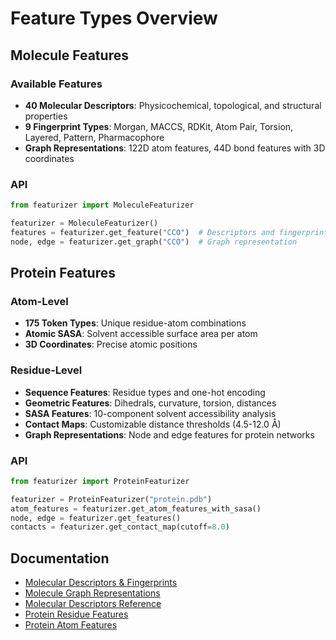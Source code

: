 # Feature Types Overview

## Molecule Features

### Available Features
- **40 Molecular Descriptors**: Physicochemical, topological, and structural properties
- **9 Fingerprint Types**: Morgan, MACCS, RDKit, Atom Pair, Torsion, Layered, Pattern, Pharmacophore
- **Graph Representations**: 122D atom features, 44D bond features with 3D coordinates

### API
```python
from featurizer import MoleculeFeaturizer

featurizer = MoleculeFeaturizer()
features = featurizer.get_feature("CCO")  # Descriptors and fingerprints
node, edge = featurizer.get_graph("CCO")  # Graph representation
```

## Protein Features

### Atom-Level
- **175 Token Types**: Unique residue-atom combinations
- **Atomic SASA**: Solvent accessible surface area per atom
- **3D Coordinates**: Precise atomic positions

### Residue-Level
- **Sequence Features**: Residue types and one-hot encoding
- **Geometric Features**: Dihedrals, curvature, torsion, distances
- **SASA Features**: 10-component solvent accessibility analysis
- **Contact Maps**: Customizable distance thresholds (4.5-12.0 Å)
- **Graph Representations**: Node and edge features for protein networks

### API
```python
from featurizer import ProteinFeaturizer

featurizer = ProteinFeaturizer("protein.pdb")
atom_features = featurizer.get_atom_features_with_sasa()
node, edge = featurizer.get_features()
contacts = featurizer.get_contact_map(cutoff=8.0)
```

## Documentation

- [Molecular Descriptors & Fingerprints](molecule_feature.md)
- [Molecule Graph Representations](molecule_graph.md)
- [Molecular Descriptors Reference](molecular_descriptors.md)
- [Protein Residue Features](protein_residue_feature.md)
- [Protein Atom Features](protein_atom_feature.md)
